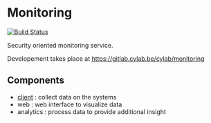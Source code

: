 # Monitoring

[![Build Status](https://travis-ci.org/RUCD/monitoring.svg?branch=master)](https://travis-ci.org/RUCD/monitoring)

Security oriented monitoring service.

Developement takes place at https://gitlab.cylab.be/cylab/monitoring

## Components

* [client](./client) : collect data on the systems
* web : web interface to visualize data
* analytics : process data to provide additional insight